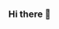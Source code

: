 ### Hi there 👋

<!--
**Samwel8/Samwel8** is a ✨ _special_ ✨ repository because its `README.md` (this file) appears on your GitHub profile.

Here are some ideas to get you started:

- 😄 Hi, my name is Sam
- 🔭 I’m currently working on my final cybersecurity project.
- 🌱 I’m currently learning cybersecurity at the University of Minnesota.
- 👯 I’m looking to collaborate on projects about cloud computing.
- 📫 How to reach me: 
- ⚡ Fun fact: I love cooking and dancing!
-->
